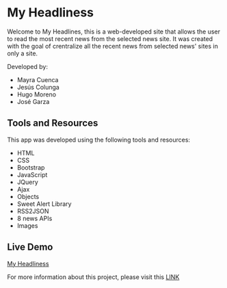 # My Headliness

Welcome to My Headlines, this is a web-developed site that allows the user to  read the most recent news from the selected news site. It was created with the goal of crentralize all the recent news from selected news' sites in only a site.

Developed by:
<ul>
    <li>Mayra Cuenca</li>
    <li>Jesús Colunga</li>
    <li>Hugo Moreno</li>
    <li>José Garza</li>
</ul>

<h2>Tools and Resources</h2>

This app was developed using the following tools and resources:

- HTML
- CSS
- Bootstrap
- JavaScript
- JQuery
- Ajax
- Objects
- Sweet Alert Library
- RSS2JSON
- 8 news APIs
- Images

<h2>Live Demo</h2>

<a href="https://rederu.github.io/Project01/">My Headliness</a>


For more information about this project, please visit this <a href="https://github.com/rederu/Project01/blob/master/My%20Headlines%20(Final).pdf">LINK</a>
